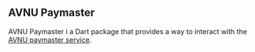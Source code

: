 ## AVNU Paymaster

AVNU Paymaster i a Dart package that provides a way to interact with the [AVNU paymaster service](https://doc.avnu.fi/avnu-paymaster/overview).









